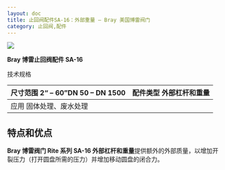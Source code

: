 ```yaml
---
layout: doc
title: 止回阀配件SA-16：外部重量 – Bray 美国博雷阀门
category: 止回阀,配件
---
```


![](/2022/11/download-4-1.png)

**Bray 博雷止回阀配件 SA-16**

技术规格

| 尺寸范围 2“ – 60”DN 50 – DN 1500 | 配件类型 外部杠杆和重量 |
| -------------------------------- | ----------------------- |
| 应用 固体处理、废水处理          |                         |

## 特点和优点

**Bray 博雷阀门 Rite 系列 SA-16 外部杠杆和重量**提供额外的外部质量，以增加开裂压力（打开圆盘所需的压力）并增加移动圆盘的闭合力。
